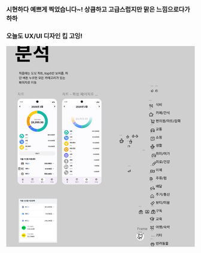 ### 시현하다 예쁘게 찍었습니다~! 상큼하고 고급스럽지만 맑은 느낌으로다가 하하
### 오늘도 UX/UI 디자인 킵 고잉!
![image-3.png](./image-3.png)
